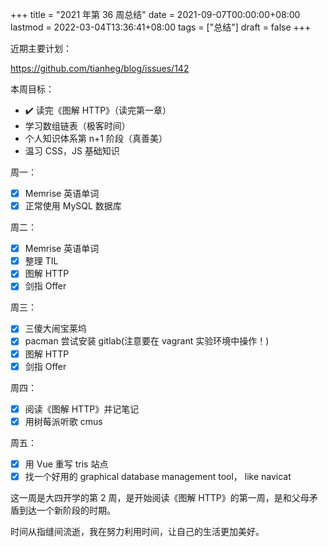 +++
title = "2021 年第 36 周总结"
date = 2021-09-07T00:00:00+08:00
lastmod = 2022-03-04T13:36:41+08:00
tags = ["总结"]
draft = false
+++

近期主要计划：

<https://github.com/tianheg/blog/issues/142>

本周目标：

-   :heavy_check_mark: 读完《图解 HTTP》（读完第一章）
-   学习数组链表（极客时间）
-   个人知识体系第 n+1 阶段（真善美）
-   温习 CSS，JS 基础知识

周一：

-   [X] Memrise 英语单词
-   [X] 正常使用 MySQL 数据库

周二：

-   [X] Memrise 英语单词
-   [X] 整理 TIL
-   [X] 图解 HTTP
-   [X] 剑指 Offer

周三：

-   [X] 三傻大闹宝莱坞
-   [X] pacman 尝试安装 gitlab(注意要在 vagrant 实验环境中操作！)
-   [X] 图解 HTTP
-   [X] 剑指 Offer

周四：

-   [X] 阅读《图解 HTTP》并记笔记
-   [X] 用树莓派听歌 cmus

周五：

-   [X] 用 Vue 重写 tris 站点
-   [X] 找一个好用的 graphical database management tool， like navicat

这一周是大四开学的第 2
周，是开始阅读《图解 HTTP》的第一周，是和父母矛盾到达一个新阶段的时期。

时间从指缝间流逝，我在努力利用时间，让自己的生活更加美好。